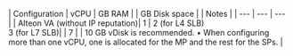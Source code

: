 | Configuration | vCPU | GB RAM | | GB Disk space | | Notes |
| --- | --- | --- |
| Alteon VA (without IP reputation)| 1 | 2 (for L4 SLB) <br> 3 (for L7 SLB)| | 7 | |  10 GB vDisk is recommended.
• When configuring more than one
vCPU, one is allocated for the  MP and
the rest for the SPs. |
